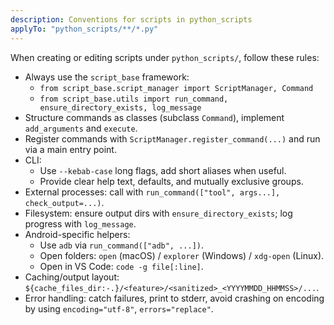 ```yaml
---
description: Conventions for scripts in python_scripts
applyTo: "python_scripts/**/*.py"
---
```


When creating or editing scripts under `python_scripts/`, follow these rules:

- Always use the `script_base` framework:
  - `from script_base.script_manager import ScriptManager, Command`
  - `from script_base.utils import run_command, ensure_directory_exists, log_message`
- Structure commands as classes (subclass `Command`), implement `add_arguments` and `execute`.
- Register commands with `ScriptManager.register_command(...)` and run via a main entry point.
- CLI:
  - Use `--kebab-case` long flags, add short aliases when useful.
  - Provide clear help text, defaults, and mutually exclusive groups.
- External processes: call with `run_command(["tool", args...], check_output=...)`.
- Filesystem: ensure output dirs with `ensure_directory_exists`; log progress with `log_message`.
- Android-specific helpers:
  - Use `adb` via `run_command(["adb", ...])`.
  - Open folders: `open` (macOS) / `explorer` (Windows) / `xdg-open` (Linux).
  - Open in VS Code: `code -g file[:line]`.
- Caching/output layout: `${cache_files_dir:-.}/<feature>/<sanitized>_<YYYYMMDD_HHMMSS>/...`.
- Error handling: catch failures, print to stderr, avoid crashing on encoding by using `encoding="utf-8"`, `errors="replace"`.

